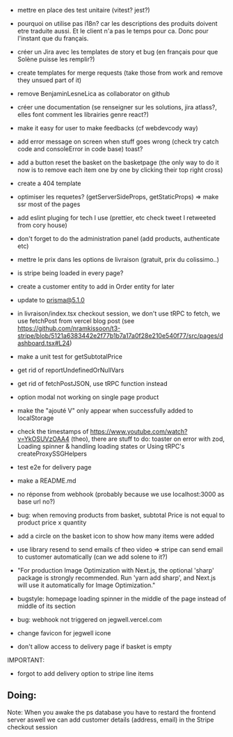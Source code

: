- mettre en place des test unitaire (vitest? jest?)

- pourquoi on utilise pas i18n?
car les descriptions des produits doivent etre traduite aussi. Et le client n'a pas le temps pour ca. Donc pour l'instant que du français.

- créer un Jira avec les templates de story et bug (en français pour que Solène puisse les remplir?)
- create templates for merge requests (take those from work and remove they unsued part of it)
- remove BenjaminLesneLica as collaborator on github
- créer une documentation (se renseigner sur les solutions, jira atlass?, elles font comment les librairies genre react?)
- make it easy for user to make feedbacks (cf webdevcody way)
- add error message on screen when stuff goes wrong (check try catch code and consoleError in code base) toast?
- add a button reset the basket on the basketpage (the only way to do it now is to remove each item one by one by clicking their top right cross)
- create a 404 template
- optimiser les requetes? (getServerSideProps, getStaticProps)
=> make ssr most of the pages
- add eslint pluging for tech I use (prettier, etc check tweet I retweeted from cory house)
- don't forget to do the administration panel (add products, authenticate etc)
- mettre le prix dans les options de livraison (gratuit, prix du colissimo..)
- is stripe being loaded in every page?
- create a customer entity to add in Order entity for later
- update to prisma@5.1.0
- in livraison/index.tsx checkout session, we don't use tRPC to fetch, we use fetchPost from vercel blog post (see https://github.com/nramkissoon/t3-stripe/blob/5121a6383442e2f77b1b7a17a0f28e210e540f77/src/pages/dashboard.tsx#L24)
- make a unit test for getSubtotalPrice
- get rid of reportUndefinedOrNullVars
- get rid of fetchPostJSON, use tRPC function instead
- option modal not working on single page product
- make the "ajouté V" only appear when successfully added to localStorage
- check the timestamps of https://www.youtube.com/watch?v=YkOSUVzOAA4 (theo), there are stuff to do: toaster on error with zod,  Loading spinner & handling loading states or Using tRPC's createProxySSGHelpers
- test e2e for delivery page
- make a README.md
- no réponse from webhook (probably because we use localhost:3000 as base url no?)
- bug: when removing products from basket, subtotal Price is not equal to product price x quantity
- add a circle on the basket icon to show how many items were added
- use library resend to send emails cf theo video
=> stripe can send email to customer automatically (can we add solene to it?)
- "For production Image Optimization with Next.js, the optional 'sharp' package is strongly recommended. Run 'yarn add sharp', and Next.js will use it automatically for Image Optimization."
- bugstyle: homepage loading spinner in the middle of the page instead of middle of its section
- bug: webhook not triggered on jegwell.vercel.com
- change favicon for jegwell icone
- don't allow access to delivery page if basket is empty

IMPORTANT:
- forgot  to add delivery option to stripe line items


Doing:
- 

Note:
When you awake the ps database you have to restard the frontend server aswell
we can add customer details (address, email) in the Stripe checkout session


